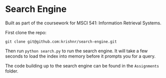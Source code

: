 # Search Engine

Built as part of the coursework for MSCI 541: Information Retrieval Systems.

First clone the repo:

`git clone git@github.com:krishnr/search-engine.git`

Then run `python search.py` to run the search engine. It will take a few seconds to load the index into memory before it prompts you for a query.

The code building up to the search engine can be found in the `Assignments` folder.
